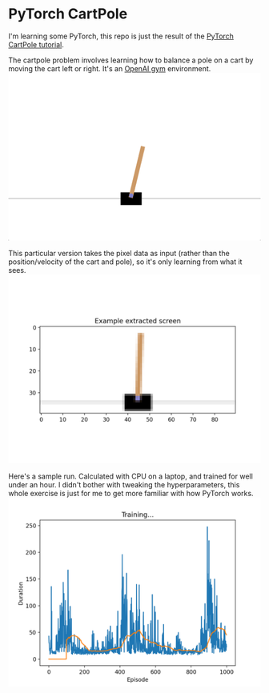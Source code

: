 # PyTorch CartPole

I'm learning some PyTorch, this repo is just the result of the [PyTorch CartPole tutorial](https://pytorch.org/tutorials/intermediate/reinforcement_q_learning.html).


The cartpole problem involves learning how to balance a pole on a cart by moving the cart left or right. It's an [OpenAI gym](https://gym.openai.com/) environment.
![](training_view.png)

This particular version takes the pixel data as input (rather than the position/velocity of the cart and pole), so it's only learning from what it sees.
![](example_screen.png)

Here's a sample run. Calculated with CPU on a laptop, and trained for well under an hour. I didn't bother with tweaking the hyperparameters, this whole exercise is just for me to get more familiar with how PyTorch works.
![](sample_training_results.png)
